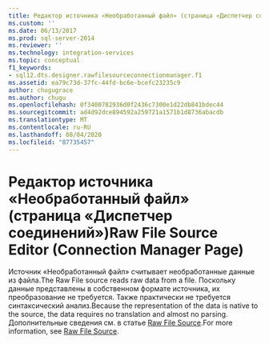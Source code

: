 ```yaml
---
title: Редактор источника «Необработанный файл» (страница «Диспетчер соединений») | Документация Майкрософт
ms.custom: ''
ms.date: 06/13/2017
ms.prod: sql-server-2014
ms.reviewer: ''
ms.technology: integration-services
ms.topic: conceptual
f1_keywords:
- sql12.dts.designer.rawfilesourceconnectionmanager.f1
ms.assetid: ea79c73d-37fc-44fd-bc6e-bcefc23235c9
author: chugugrace
ms.author: chugu
ms.openlocfilehash: 0f3400782936d0f2436c7300e1d22db841bdec44
ms.sourcegitcommit: ad4d92dce894592a259721a1571b1d8736abacdb
ms.translationtype: MT
ms.contentlocale: ru-RU
ms.lasthandoff: 08/04/2020
ms.locfileid: "87735457"
---
```

# <a name="raw-file-source-editor-connection-manager-page"></a><span data-ttu-id="18b6f-102">Редактор источника «Необработанный файл» (страница «Диспетчер соединений»)</span><span class="sxs-lookup"><span data-stu-id="18b6f-102">Raw File Source Editor (Connection Manager Page)</span></span>
  <span data-ttu-id="18b6f-103">Источник «Необработанный файл» считывает необработанные данные из файла.</span><span class="sxs-lookup"><span data-stu-id="18b6f-103">The Raw File source reads raw data from a file.</span></span> <span data-ttu-id="18b6f-104">Поскольку данные представлены в собственном формате источника, их преобразование не требуется. Также практически не требуется синтаксический анализ.</span><span class="sxs-lookup"><span data-stu-id="18b6f-104">Because the representation of the data is native to the source, the data requires no translation and almost no parsing.</span></span> <span data-ttu-id="18b6f-105">Дополнительные сведения см. в статье [Raw File Source](data-flow/raw-file-source.md).</span><span class="sxs-lookup"><span data-stu-id="18b6f-105">For more information, see [Raw File Source](data-flow/raw-file-source.md).</span></span>  
  
  
